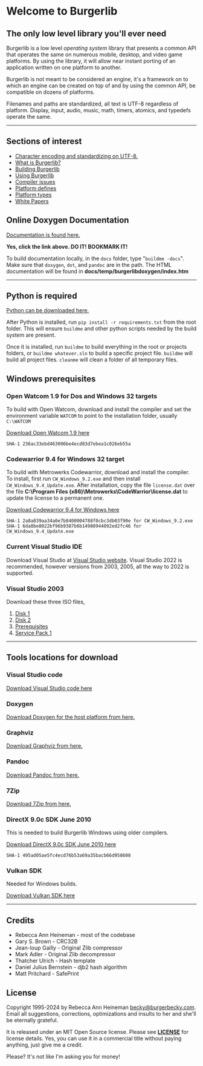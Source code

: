 # Welcome to Burgerlib

## The only low level library you'll ever need

Burgerlib is a low level *operating system* library that presents a common API that operates the same on numerous mobile, desktop, and video game platforms. By using the library, it will allow near instant porting of an application written on one platform to another.

Burgerlib is not meant to be considered an engine, it's a framework on to which an engine can be created on top of and by using the common API, be compatible on dozens of platforms.

Filenames and paths are standardized, all text is UTF-8 regardless of platform. Display, input, audio, music, math, timers, atomics, and typedefs operate the same.

---

## Sections of interest

* [Character encoding and standardizing on UTF-8.](docs/character_encoding.md)
* [What is Burgerlib?](docs/what_is_burgerlib.md)
* [Building Burgerlib](docs/building.md)
* [Using Burgerlib](docs/using_burgerlib.md)
* [Compiler issues](docs/compiler_issues.md)
* [Platform defines](docs/defines.md)
* [Platform types](docs/platform_types.md)
* [White Papers](docs/white_papers.md)

## Online Doxygen Documentation

[Documentation is found here.](https://burgerlib.readthedocs.io/en/latest/index.htm)

**Yes, click the link above. DO IT! BOOKMARK IT!**

To build documentation locally, in the ``docs`` folder, type "``buildme -docs``". Make sure that ``doxygen``, ``dot``, and ``pandoc`` are in the path. The HTML documentation will be found in **docs/temp/burgerlibdoxygen/index.htm**

---

## Python is required

[Python can be downloaded here.](https://www.python.org/downloads/)

After Python is installed, run ``pip install -r requirements.txt`` from the root folder. This will ensure ``buildme`` and other python scripts needed by the build system are present.

Once it is installed, run ``buildme`` to build everything in the root or projects folders, or ``buildme whatever.sln`` to build a specific project file. ``buildme`` will build all project files. ``cleanme`` will clean a folder of all temporary files.

## Windows prerequisites

### Open Watcom 1.9 for Dos and Windows 32 targets

To build with Open Watcom, download and install the compiler and set the environment variable ``WATCOM`` to point to the installation folder, usually ``C:\WATCOM``

[Download Open Watcom 1.9 here](http://openwatcom.org/ftp/install/open-watcom-c-win32-1.9.exe)

``` text
SHA-1 236ac33ebd463006be4ecd83d7ebea1c026eb55a
```

### Codewarrior 9.4 for Windows 32 target

To build with Metrowerks Codewarrior, download and install the compiler. To install, first run ``CW_Windows_9.2.exe`` and then install ``CW_Windows_9.4_Update.exe``. After installation, copy the file ``license.dat`` over the file **C:\\Program Files (x86)\\Metrowerks\\CodeWarrior\\license.dat** to update the license to a permanent one.

[Download Codewarrior 9.4 for Windows here](https://archive.org/details/cwpro9)

``` text
SHA-1 2a8a839aa34a0e7b8400004788f0cbc3db03f90e for CW_Windows_9.2.exe
SHA-1 6da8be8022bf96b9387b6b14980944092ed2fc46 for CW_Windows_9.4_Update.exe
```

### Current Visual Studio IDE

Download Visual Studio at [Visual Studio website](https://visualstudio.com). Visual Studio 2022 is recommended, however versions from 2003, 2005, all the way to 2022 is supported.

### Visual Studio 2003

Download these three ISO files,

1. [Disk 1](https://archive.org/download/vsnet2003/MSDN%20Visual%20Studio%20NET%202003%20-%20Enterprise%20Architect%20%28Disc%201%29%28Disc%202082%29%28May%202003%29%28X09-51498%29.ISO)
2. [Disk 2](https://archive.org/download/vsnet2003/MSDN%20Visual%20Studio%20NET%202003%20-%20Enterprise%20Architect%20%28Disc%202%29%28Disc%202083%29%28May%202003%29%28X09-51499%29.ISO)
3. [Prerequisites](https://archive.org/download/vsnet2003/MSDN%20Visual%20Studio%20NET%202003%20Prerequisites%20%28Disc%202072%29%28May%202003%29%28X09-51482%29.ISO)
4. [Service Pack 1](https://archive.org/download/Visual-Studio-.NET-2003-SP-1/VS7.1sp1-KB918007-X86.exe.zip)

---

## Tools locations for download

### Visual Studio code

[Download Visual Studio code here](https://code.visualstudio.com/)

### Doxygen

[Download Doxygen for the host platform from here.](https://www.doxygen.nl/download.html)

### Graphviz

[Download Graphviz from here.](https://graphviz.org/download/)

### Pandoc

[Download Pandoc from here.](https://pandoc.org/installing.html)

### 7Zip

[Download 7Zip from here.](https://7-zip.org/)

### DirectX 9.0c SDK June 2010

This is needed to build Burgerlib Windows using older compilers.

[Download DirectX 9.0c SDK June 2010 here](https://www.microsoft.com/en-us/download/details.aspx?id=6812)

``` text
SHA-1 495ad05ae5fc4ecd76b53a69a35bacb66d958608
```

### Vulkan SDK

Needed for Windows builds.

[Download Vulkan SDK here](https://www.lunarg.com/vulkan-sdk/)

---

## Credits

* Rebecca Ann Heineman - most of the codebase
* Gary S. Brown - CRC32B
* Jean-loup Gailly - Original Zlib compressor
* Mark Adler - Original Zlib decompressor
* Thatcher Ulrich - Hash template
* Daniel Julius Bernstein - djb2 hash algorithm
* Matt Pritchard - SafePrint

## License
Copyright 1995-2024 by Rebecca Ann Heineman [becky@burgerbecky.com](mailto:becky@burgerbecky.com). Email all suggestions, corrections, optimizations and insults to her and she'll be eternally grateful.

It is released under an MIT Open Source license. Please see [**LICENSE**](https://raw.githubusercontent.com/Olde-Skuul/burgerlib/master/LICENSE) for license details. Yes, you can use it in a commercial title without paying anything, just give me a credit.

Please? It's not like I'm asking you for money!